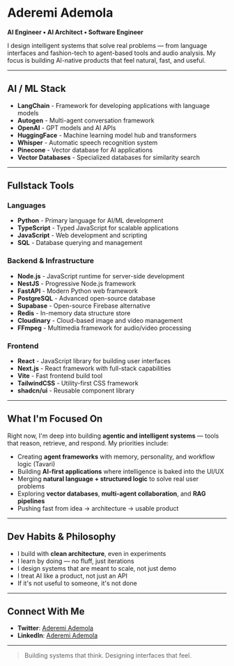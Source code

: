 # Aderemi Ademola

**AI Engineer • AI Architect • Software Engineer**

I design intelligent systems that solve real problems — from language interfaces and fashion-tech to agent-based tools and audio analysis. My focus is building AI-native products that feel natural, fast, and useful.

---

## AI / ML Stack

- **LangChain** - Framework for developing applications with language models
- **Autogen** - Multi-agent conversation framework
- **OpenAI** - GPT models and AI APIs
- **HuggingFace** - Machine learning model hub and transformers
- **Whisper** - Automatic speech recognition system
- **Pinecone** - Vector database for AI applications
- **Vector Databases** - Specialized databases for similarity search

---

## Fullstack Tools

### Languages
- **Python** - Primary language for AI/ML development
- **TypeScript** - Typed JavaScript for scalable applications
- **JavaScript** - Web development and scripting
- **SQL** - Database querying and management

### Backend & Infrastructure
- **Node.js** - JavaScript runtime for server-side development
- **NestJS** - Progressive Node.js framework
- **FastAPI** - Modern Python web framework
- **PostgreSQL** - Advanced open-source database
- **Supabase** - Open-source Firebase alternative
- **Redis** - In-memory data structure store
- **Cloudinary** - Cloud-based image and video management
- **FFmpeg** - Multimedia framework for audio/video processing

### Frontend
- **React** - JavaScript library for building user interfaces
- **Next.js** - React framework with full-stack capabilities
- **Vite** - Fast frontend build tool
- **TailwindCSS** - Utility-first CSS framework
- **shadcn/ui** - Reusable component library

---

## What I'm Focused On

Right now, I'm deep into building **agentic and intelligent systems** — tools that reason, retrieve, and respond. My priorities include:

- Creating **agent frameworks** with memory, personality, and workflow logic (Tavari)
- Building **AI-first applications** where intelligence is baked into the UI/UX
- Merging **natural language + structured logic** to solve real user problems
- Exploring **vector databases**, **multi-agent collaboration**, and **RAG pipelines**
- Pushing fast from idea → architecture → usable product

---

## Dev Habits & Philosophy

- I build with **clean architecture**, even in experiments
- I learn by doing — no fluff, just iterations
- I design systems that are meant to scale, not just demo
- I treat AI like a product, not just an API
- If it's not useful to someone, it's not done

---

## Connect With Me

- **Twitter**: [Aderemi Ademola](https://twitter.com/Crid_IV)
- **LinkedIn**: [Aderemi Ademola](https://www.linkedin.com/in/aderemi-ademola-192907324/)

---

> Building systems that think. Designing interfaces that feel.

